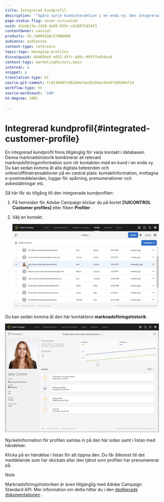```yaml
---
title: Integrerad kundprofil
description: '"Spåra varje kundinteraktion i en enda vy: Den integrerade kundprofilen i Adobe Campaign uppdateras under hela kundens livscykel."'
page-status-flag: never-activated
uuid: da2eb13a-2268-4a99-939c-c6388f5d34f3
contentOwner: sauviat
products: SG_CAMPAIGN/STANDARD
audience: audiences
content-type: reference
topic-tags: managing-profiles
discoiquuid: d44656e8-e652-45fc-a05c-0d5ffe456ecb
context-tags: marketingHistory,main
internal: n
snippet: y
translation-type: ht
source-git-commit: fcd14668fc862b0ef4e2b294acd544739508471d
workflow-type: ht
source-wordcount: '180'
ht-degree: 100%

---
```



# Integrerad kundprofil{#integrated-customer-profile}

En integrerad kundprofil finns tillgänglig för varje kontakt i databasen. Denna marknadshistorik kombinerar all relevant marknadsföringsinformation som rör kontakten med en kund i en enda vy. Du kan sedan komma åt alla digitala beteenden och online/offlinetransaktioner på en central plats: kontaktinformation, mottagna e-postmeddelanden, loggar för spårning, prenumerationer och avbeställningar etc.

Så här får du tillgång till den integrerade kundprofilen:

1. På hemsidan för Adobe Campaign klickar du på kortet **[!UICONTROL Customer profiles]** eller fliken **Profiler** .
1. Välj en kontakt.

   ![](assets/mkt_hist_access.png)

Du kan sedan komma åt den här kontaktens **marknadsföringshistorik** .

![](assets/mkt_hist_view.png)

Nyckelinformation för profilen samlas in på den här sidan samt i listan med händelser.

Klicka på en händelse i listan för att öppna den. Du får åtkomst till det meddelande som har skickats eller den tjänst som profilen har prenumererat på.

>[!NOTE]
>
>Marknadsföringshistoriken är även tillgänglig med Adobe Campaign Standard API. Mer information om detta hittar du i den [dedikerade dokumentationen](../../api/using/interacting-with-marketing-history.md) .
